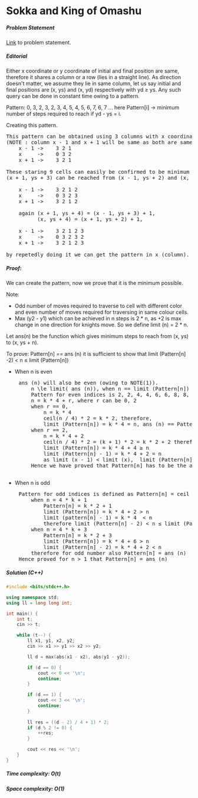 # Sokka and King of Omashu

##### Problem Statement

[Link](https://www.hackerrank.com/contests/uvce-ncode-november-2018/challenges/sokka-and-king-of-omashu) to problem statement.

##### Editorial
Either x coordinate or y coordinate of initial and final position are same, therefore it shares a column or a row (lies in a straight line).
As direction doesn't matter, we assume they lie in same column, let us say initial and final positions are (x, ys) and (x, yd) respectively with yd &ge; ys.
Any such query can be done in constant time owing to a pattern.

Pattern: 0, 3, 2, 3, 2, 3, 4, 5, 4, 5, 6, 7, 6, 7 ...
	here Pattern[i] -> minimum number of steps required to reach if yd - ys = i.

Creating this pattern.
<pre>
This pattern can be obtained using 3 columns with x coordinates, x - 1, x, x + 1.
(NOTE : column x - 1 and x + 1 will be same as both are same to knight)
	x - 1 ->	3 2 1
	x     ->	0 3 2
	x + 1 ->	3 2 1
	
These staring 9 cells can easily be confirmed to be minimum number of steps to reach from (x, ys) (till now pattern is done till 0, 3, 2).
(x + 1, ys + 3) can be reached from (x - 1, ys + 2) and (x, ys + 3) can be reached from (x + 1, ys + 1) in 1 step. So now ..

	x - 1 ->	3 2 1 2
	x     ->	0 3 2 3
	x + 1 ->	3 2 1 2
		
	again (x + 1, ys + 4) = (x - 1, ys + 3) + 1,
		  (x, ys + 4) = (x + 1, ys + 2) + 1,
		
	x - 1 ->	3 2 1 2 3
	x     ->	0 3 2 3 2
	x + 1 ->	3 2 1 2 3
		
by repetedly doing it we can get the pattern in x (column).</pre>

##### Proof: 

We can create the pattern, now we prove that it is the minimum possible.

Note:
- Odd number of moves required to traverse to cell with different color and even number of moves required for traversing in same colour cells.
- Max (y2 - y1) which can be achieved in n steps is 2 * n, as +2 is max change in one direction for knights move.
	So we define limit (n) = 2 * n.
		   
Let ans(n) be the function which gives minimum steps to reach from (x, ys) to (x, ys + n).

To prove: Pattern[n] == ans (n) it is sufficient to show that  limit (Pattern[n] -2) &lt; n &le; limit (Pattern[n])

- When n is even
<pre>
	ans (n) will also be even (owing to NOTE(1)).
		n \le limit( ans (n)), when n == limit (Pattern[n]) then Pattern[n] == ans (n).
		Pattern for even indices is 2, 2, 4, 4, 6, 6, 8, 8, 10, 10... more formally Pattern[n] = ceil(n / 4) * 2
		n = k * 4 + r, where r can be 0, 2
		when r == 0,
			n = k * 4
			ceil(n / 4) * 2 = k * 2, therefore, 
			limit (Pattern[n]) = k * 4 = n, ans (n) == Pattern[n].
		when r == 2,
			n = k * 4 + 2
			ceil(n / 4) * 2 = (k + 1) * 2 = k * 2 + 2 therefore, 
			limit (Pattern[n]) = k * 4 + 4 &ge; n
			limit (Pattern[n] - 1) = k * 4 + 2 = n
		    as limit (x - 1) &lt; limit (x),  limit (Pattern[n] - 2)  &lt; n  &le; limit (Pattern[n])
		Hence we have proved that Pattern[n] has to be the answer for even n.
        </pre>
        
- When n is odd
<pre>
	Pattern for odd indices is defined as Pattern[n] = ceil ((n -1) /4) * 2 + 1, for n = (3, 5, 7, 9...)
		when n = 4 * k + 1
			Pattern[n] = k * 2 + 1
			limit (Pattern[n]) = k * 4 + 2 &gt; n
			limit (pattern[n] - 1) = k * 4  &lt; n
			therefore limit (Pattern[n] - 2) &lt; n &le; limit (Pattern[n])
		when n = 4 * k + 3
			Pattern[n] = k * 2 + 3
			limit (Pattern[n]) = k * 4 + 6 &gt; n
			limit (Pattern[n] - 2) = k * 4 + 2 &lt; n
		therefore for odd number also Pattern[n] = ans (n)
	Hence proved for n &gt; 1 that Pattern[n] = ans (n)
</pre>

			

##### Solution (C++)

```cpp
#include <bits/stdc++.h>

using namespace std;
using ll = long long int;

int main() {
    int t;
    cin >> t;

    while (t--) {
        ll x1, y1, x2, y2;
        cin >> x1 >> y1 >> x2 >> y2;

        ll d = max(abs(x1 - x2), abs(y1 - y2));

        if (d == 0) {
            cout << 0 << '\n';
            continue;
        }

        if (d == 1) {
            cout << 3 << '\n';
            continue;
        }
        
        ll res = ((d - 2) / 4 + 1) * 2;
        if (d % 2 != 0) {
            ++res;
        }

        cout << res << '\n';
    }
}

```
##### Time complexity: O(t) 
##### Space complexity: O(1)
